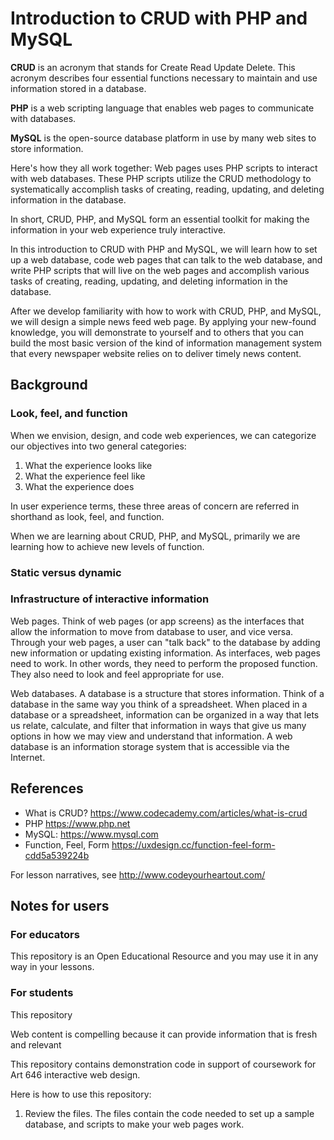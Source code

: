 # Introduction to CRUD with PHP and MySQL

**CRUD** is an acronym that stands for Create Read Update Delete. This acronym describes four essential functions necessary to maintain and use information stored in a database.

**PHP** is a web scripting language that enables web pages to communicate with databases.

**MySQL** is the open-source database platform in use by many web sites to store information.

Here's how they all work together: Web pages uses PHP scripts to interact with web databases. These PHP scripts utilize the CRUD methodology to systematically accomplish tasks of creating, reading, updating, and deleting information in the database.

In short, CRUD, PHP, and MySQL form an essential toolkit for making the information in your web experience truly interactive.

In this introduction to CRUD with PHP and MySQL, we will learn how to set up a web database, code web pages that can talk to the web database, and write PHP scripts that will live on the web pages and accomplish various tasks of creating, reading, updating, and deleting information in the database.

After we develop familiarity with how to work with CRUD, PHP, and MySQL, we will design a simple news feed web page. By applying your new-found knowledge, you will demonstrate to yourself and to others that you can build the most basic version of the kind of information management system that every newspaper website relies on to deliver timely news content.

## Background

### Look, feel, and function

When we envision, design, and code web experiences, we can categorize our objectives into two general categories:

1. What the experience looks like
2. What the experience feel like
3. What the experience does

In user experience terms, these three areas of concern are referred in shorthand as look, feel, and function.

When we are learning about CRUD, PHP, and MySQL, primarily we are learning how to achieve new levels of function.

### Static versus dynamic

### Infrastructure of interactive information

Web pages. Think of web pages (or app screens) as the interfaces that allow the information to move from database to user, and vice versa. Through your web pages, a user can "talk back" to the database by adding new information or updating existing information. As interfaces, web pages need to work. In other words, they need to perform the proposed function. They also need to look and feel appropriate for use.

Web databases. A database is a structure that stores information. Think of a database in the same way you think of a spreadsheet. When placed in a database or a spreadsheet, information can be organized in a way that lets us relate, calculate, and filter that information in ways that give us many options in how we may view and understand that information. A web database is an information storage system that is accessible via the Internet. 


## References

- What is CRUD? https://www.codecademy.com/articles/what-is-crud
- PHP https://www.php.net
- MySQL: https://www.mysql.com
- Function, Feel, Form https://uxdesign.cc/function-feel-form-cdd5a539224b



For lesson narratives, see http://www.codeyourheartout.com/


## Notes for users

### For educators

This repository is an Open Educational Resource and you may use it in any way in your lessons.

### For students

This repository 

Web content is compelling because it can provide information that is fresh and relevant





This repository contains demonstration code in support of coursework for Art 646 interactive web design.

Here is how to use this repository:

1. Review the files. The files contain the code needed to set up a sample database, and scripts to make your web pages work.

